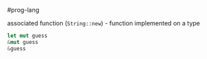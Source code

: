 #prog-lang 

associated function (`String::new`) - function implemented on a type

```rust
let mut guess
&mut guess
&guess
```

